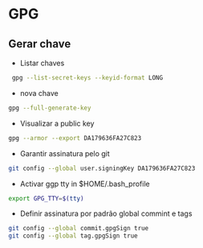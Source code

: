 # GPG

## Gerar chave
- Listar chaves
```bash
 gpg --list-secret-keys --keyid-format LONG
```

- nova chave
```bash
gpg --full-generate-key
```

- Visualizar a public key
```bash
gpg --armor --export DA179636FA27C823
```

- Garantir assinatura pelo git
```bash
git config --global user.signingKey DA179636FA27C823
``` 

- Activar ggp tty in $HOME/.bash_profile
```bash
export GPG_TTY=$(tty) 
```

- Definir assinatura por padrão global commint e tags
```bash
git config --global commit.gpgSign true
git config --global tag.gpgSign true
```